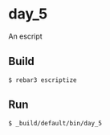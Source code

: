 day_5
=====

An escript

Build
-----

    $ rebar3 escriptize

Run
---

    $ _build/default/bin/day_5
